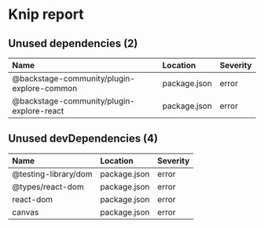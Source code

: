 # Knip report

## Unused dependencies (2)

| Name                                       | Location     | Severity |
| :----------------------------------------- | :----------- | :------- |
| @backstage-community/plugin-explore-common | package.json | error    |
| @backstage-community/plugin-explore-react  | package.json | error    |

## Unused devDependencies (4)

| Name                 | Location     | Severity |
| :------------------- | :----------- | :------- |
| @testing-library/dom | package.json | error    |
| @types/react-dom     | package.json | error    |
| react-dom            | package.json | error    |
| canvas               | package.json | error    |

